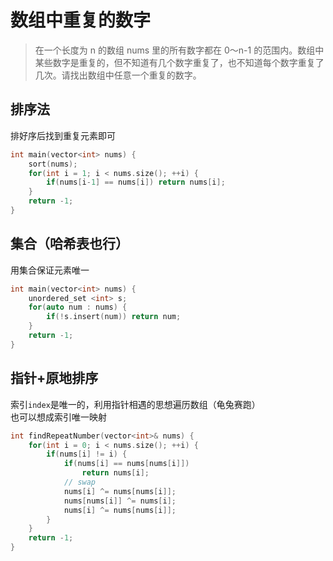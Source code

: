 # 数组中重复的数字

>在一个长度为 n 的数组 nums 里的所有数字都在 0～n-1 的范围内。数组中某些数字是重复的，但不知道有几个数字重复了，也不知道每个数字重复了几次。请找出数组中任意一个重复的数字。

## 排序法
排好序后找到重复元素即可
```c++
int main(vector<int> nums) {
    sort(nums);
    for(int i = 1; i < nums.size(); ++i) {
        if(nums[i-1] == nums[i]) return nums[i];
    }
    return -1;
}        
```

## 集合（哈希表也行）
用集合保证元素唯一
```c++
int main(vector<int> nums) {
    unordered_set <int> s;
    for(auto num : nums) {
        if(!s.insert(num)) return num;
    }
    return -1;
}
```

## 指针+原地排序
索引`index`是唯一的，利用指针相遇的思想遍历数组（龟兔赛跑）  
也可以想成索引唯一映射
```c++
int findRepeatNumber(vector<int>& nums) {
    for(int i = 0; i < nums.size(); ++i) {
        if(nums[i] != i) {
            if(nums[i] == nums[nums[i]]) 
                return nums[i];
            // swap
            nums[i] ^= nums[nums[i]];
            nums[nums[i]] ^= nums[i];
            nums[i] ^= nums[nums[i]];            
        }
    }
    return -1;
}
```